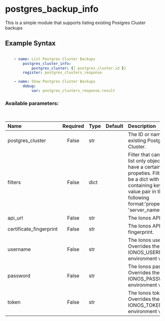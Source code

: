 # postgres_backup_info

This is a simple module that supports listing existing Postgres Cluster backups

## Example Syntax


```yaml

    - name: List Postgres Cluster Backups
        postgres_cluster_info:
            postgres_cluster: {{ postgres_cluster.id }}
        register: postgres_clusters_response

    - name: Show Postgres Cluster Backups
        debug:
            var: postgres_clusters_response.result

```
### Available parameters:
&nbsp;

| Name | Required | Type | Default | Description |
| :--- | :---: | :--- | :--- | :--- |
| postgres_cluster | False | str |  | The ID or name of an existing Postgres Cluster. |
| filters | False | dict |  | Filter that can be used to list only objects which have a certain set of propeties. Filters should be a dict with a key containing keys and value pair in the following format:'properties.name': 'server_name' |
| api_url | False | str |  | The Ionos API base URL. |
| certificate_fingerprint | False | str |  | The Ionos API certificate fingerprint. |
| username | False | str |  | The Ionos username. Overrides the IONOS_USERNAME environment variable. |
| password | False | str |  | The Ionos password. Overrides the IONOS_PASSWORD environment variable. |
| token | False | str |  | The Ionos token. Overrides the IONOS_TOKEN environment variable. |
